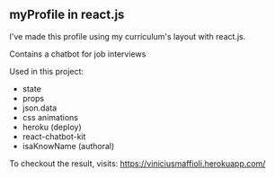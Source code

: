 ## myProfile in react.js

I've made this profile using my curriculum's layout with react.js.

Contains a chatbot for job interviews

Used in this project:
  - state
  - props
  - json.data
  - css animations
  - heroku (deploy)
  - react-chatbot-kit
  - isaKnowName (authoral)


To checkout the result, visits:
https://viniciusmaffioli.herokuapp.com/
